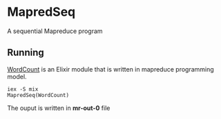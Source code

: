 # MapredSeq

A sequential Mapreduce program

## Running

[WordCount](https://github.com/madclaws/Dmapred/tree/master/mapred_seq/lib/applications) is an Elixir module that is written in mapreduce programming model.

```
iex -S mix
MapredSeq(WordCount)
```

The ouput is written in  **mr-out-0** file